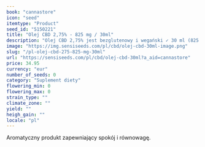 ```yaml
---
book: "cannastore"
icon: "seed"
itemtype: "Product"
seed_id: "5150221"
title: "Olej CBD 2,75% - 825 mg / 30ml"
description: "Olej CBD 2,75% jest bezglutenowy i wegański ✓ 30 ml (825 mg) ✓ dostępny w stężeniach 10% i 5% CBD ✓z ekologicznego oleju konopnego ✓ idealny dla nowicjuszy"
image: "https://img.sensiseeds.com/pl/cbd/olej-cbd-30ml-image.png"
slug: "/pl-olej-cbd-275-825-mg-30ml"
url: "https://sensiseeds.com/pl/cbd/olej-cbd-30ml?a_aid=cannastore"
price: 34.95
currency: "eur"
number_of_seeds: 0
category: "Suplement diety"
flowering_min: 0
flowering_max: 0
strain_type: ""
climate_zone: ""
yield: ""
heigh_gain: ""
locale: "pl"
---
```

Aromatyczny produkt zapewniający spokój i równowagę.
